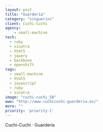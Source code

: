 ```yaml
---
layout: post
title: "Guardería"
category: "singuerinc"
client: Cuchi-Cuchi
agency:
    - small-machine
tech:
  - ruby
  - sinatra
  - html5
  - jquery
  - backbone
  - openshift
tags:
  - small-machine
  - html5
  - javascript
  - ruby
  - sinatra
image: "cuchi-cuchi_50"
www: "http://www.cuchicuchi-guarderia.es/"
more: ""
priority: 'priority-1'
---
```


Cuchi-Cuchi · Guardería
